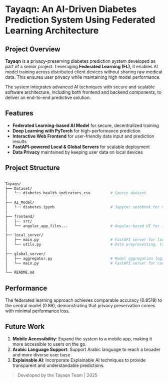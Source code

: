 # Tayaqn: An AI-Driven Diabetes Prediction System Using Federated Learning Architecture

## Project Overview
**Tayaqn** is a privacy-preserving diabetes prediction system developed as part of a senior project. Leveraging **Federated Learning (FL)**, it enables AI model training across distributed client devices without sharing raw medical data. This ensures user privacy while maintaining high model performance.

The system integrates advanced AI techniques with secure and scalable software architecture, including both frontend and backend components, to deliver an end-to-end predictive solution.



## Features
- **Federated Learning-based AI Model** for secure, decentralized training  
- **Deep Learning with PyTorch** for high-performance prediction  
- **Interactive Web Frontend** for user-friendly data input and prediction results  
- **FastAPI-powered Local & Global Servers** for scalable deployment  
- **Data Privacy** maintained by keeping user data on local devices



## Project Structure

```bash

Tayaqn/
├── Dataset/
│   └── diabetes_health_indicators.csv         # Source dataset
│
├── AI_Model/
│   └── diabetes.ipynb                         # Jupyter notebook for model training and evaluation
│
├── frontend/
│   ├── src/
│   └── angular_app_files...                   # Angular-based UI for input and prediction
│
├── local_server/
│   ├── main.py                                # FastAPI server for local training
│   └── utils.py                               # Data preprocessing, training logic
│
├── global_server/
│   ├── aggregator.py                          # Model aggregation logic
│   └── main.py                                # FastAPI server for coordinating federated learning
│
└── README.md

```


## Performance

The federated learning approach achieves comparable accuracy (0.8519) to the central model (0.86), demonstrating that privacy preservation comes with minimal performance loss.




## Future Work
1. **Mobile Accessibility**: Expand the system to a mobile app, making it more accessible to users on the go.
2. **Arabic Language Support**: Support Arabic language to reach a broader and more diverse user base.
3. **Explainable AI**: Incorporate Explainable AI techniques to provide transparent and understandable predictions.



> Developed by the Tayaqn Team | 2025

